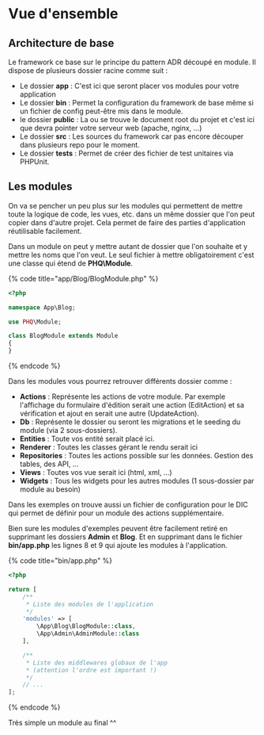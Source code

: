 # Vue d'ensemble

## Architecture de base

Le framework ce base sur le principe du pattern ADR découpé en module. Il dispose de plusieurs dossier racine comme suit :

* Le dossier **app** : C'est ici que seront placer vos modules pour votre application
* Le dossier **bin** : Permet la configuration du framework de base même si un fichier de config peut-être mis dans le module.
* le dossier **public** : La ou se trouve le document root du projet et c'est ici que devra pointer votre serveur web \(apache, nginx, ...\)
* Le dossier **src** : Les sources du framework car pas encore découper dans plusieurs repo pour le moment.
* Le dossier **tests** : Permet de créer des fichier de test unitaires via PHPUnit.

## Les modules

On va se pencher un peu plus sur les modules qui permettent de mettre toute la logique de code, les vues, etc. dans un même dossier que l'on peut copier dans d'autre projet. Cela permet de faire des parties d'application réutilisable facilement.

Dans un module on peut y mettre autant de dossier que l'on souhaite et y mettre les noms que l'on veut. Le seul fichier à mettre obligatoirement c'est une classe qui étend de **PHQ\Module**.

{% code title="app/Blog/BlogModule.php" %}
```php
<?php

namespace App\Blog;

use PHQ\Module;

class BlogModule extends Module
{
}
```
{% endcode %}

Dans les modules vous pourrez retrouver différents dossier comme :

* **Actions** : Représente les actions de votre module. Par exemple l'affichage du formulaire d'édition serait une action \(EditAction\) et sa vérification et ajout en serait une autre \(UpdateAction\).
* **Db** : Représente le dossier ou seront les migrations et le seeding du module \(via 2 sous-dossiers\).
* **Entities** : Toute vos entité serait placé ici.
* **Renderer** : Toutes les classes gérant le rendu serait ici
* **Repositories** : Toutes les actions possible sur les données. Gestion des tables, des API, ...
* **Views** : Toutes vos vue serait ici \(html, xml, ...\)
* **Widgets** : Tous les widgets pour les autres modules \(1 sous-dossier par module au besoin\)

Dans les exemples on trouve aussi un fichier de configuration pour le DIC qui permet de définir pour un module des actions supplémentaire.

Bien sure les modules d'exemples peuvent être facilement retiré en supprimant les dossiers **Admin** et **Blog**. Et en supprimant dans le fichier **bin/app.php**  les lignes 8 et 9 qui ajoute les modules à l'application.

{% code title="bin/app.php" %}
```php
<?php

return [
    /**
     * Liste des modules de l'application
     */
    'modules' => [
        \App\Blog\BlogModule::class,
        \App\Admin\AdminModule::class
    ],

    /**
     * Liste des middlewares globaux de l'app
     * (attention l'ordre est important !)
     */
    // ...
];
```
{% endcode %}

Très simple un module au final ^^

